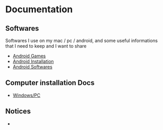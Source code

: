 # Documentation

<!-- START doctoc -->
<!-- END doctoc -->

## Softwares

Softwares I use on my mac / pc / android, and some useful informations that I need to keep and I want to share

- [Android Games](Android/Android%20Games.md)
- [Android Installation](Android/Android%20Installation.md)
- [Android Softwares](Android/Android%20Softwares.md)

## Computer installation Docs

- [Windows/PC](Computers/Windows%20Install.md)

## Notices

-
